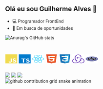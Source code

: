 ## Olá eu sou Guilherme Alves 👋

- 💻  Programador FrontEnd
- 💼  Em busca de oportunidades


![Anurag's GitHub stats](https://github-readme-stats.vercel.app/api?username=Guilherme-Lima545&show_icons=true&theme=tokyonight)

##

<div style="display: inline_block"><br>
  <img align="center" alt=Guilherme-Js" height="30" width="40" src="https://raw.githubusercontent.com/devicons/devicon/master/icons/javascript/javascript-plain.svg">
  <img align="center" alt="Guilherme-Ts" height="30" width="40" src="https://raw.githubusercontent.com/devicons/devicon/master/icons/typescript/typescript-plain.svg">
  <img align="center" alt="Guilherme-React" height="30" width="40" src="https://raw.githubusercontent.com/devicons/devicon/master/icons/react/react-original.svg">
  <img align="center" alt="Guilherme-HTML" height="30" width="40" src="https://raw.githubusercontent.com/devicons/devicon/master/icons/html5/html5-original.svg">
  <img align="center" alt="Guilherme-CSS" height="30" width="40" src="https://raw.githubusercontent.com/devicons/devicon/master/icons/css3/css3-original.svg"> 
  <img align="center" alt="Guilherme-CSS" height="30" width="40" src="https://raw.githubusercontent.com/devicons/devicon/master/icons/redux/redux-original.svg"> 
<img align="center" alt="Guilherme-CSS" height="30" width="40" src="https://raw.githubusercontent.com/devicons/devicon/master/icons/php/php-original.svg"> 
</div>

##

<div> 
  <a href="https://www.instagram.com/class.gui/" target="_blank"><img src="https://img.shields.io/badge/-Instagram-%23E4405F?style=for-the-badge&logo=instagram&logoColor=white" target="_blank"></a>
  <a href = "guilhermealvescontato123@gmail.com"><img src="https://img.shields.io/badge/-Gmail-%23333?style=for-the-badge&logo=gmail&logoColor=white" target="_blank"></a>
  <a href="https://www.linkedin.com/in/guilherme-alves-de-lima-/" target="_blank"><img src="https://img.shields.io/badge/-LinkedIn-%230077B5?style=for-the-badge&logo=linkedin&logoColor=white" target="_blank"></a> 
</div>

<picture>
  <source media="(prefers-color-scheme: dark)" srcset="https://raw.githubusercontent.com/Guilherme-Lima545/Guilherme-Lima545/output/github-contribution-grid-snake-dark.svg">
  <source media="(prefers-color-scheme: light)" srcset="https://raw.githubusercontent.com/Guilherme-Lima545/Guilherme-Lima545/output/github-contribution-grid-snake.svg">
  <img alt="github contribution grid snake animation" src="https://raw.githubusercontent.com/Guilherme-Lima545/Guilherme-Lima545/output/github-contribution-grid-snake.svg">
</picture>
